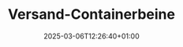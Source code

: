 ---
title: "Versand-Containerbeine"
description: "Confoot - Versand-Containerbeine"
date: 2025-03-06T12:26:40+01:00
draft: false
---